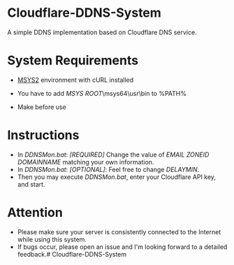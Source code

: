 # Cloudflare-DDNS-System
A simple DDNS implementation based on Cloudflare DNS service.

# System Requirements
* [MSYS2](http://www.msys2.org/) environment with cURL installed

 * You have to add *MSYS ROOT*\msys64\usr\bin to %PATH%
 * Make before use

# Instructions
* In *DDNSMon.bat*: *[REQUIRED]* Change the value of *EMAIL* *ZONEID* *DOMAINNAME* matching your own information.
* In *DDNSMon.bat*: *[OPTIONAL]*: Feel free to change *DELAYMIN*.
* Then you may execute *DDNSMon.bat*, enter your Cloudflare API key, and start.

# Attention
* Please make sure your server is consistently connected to the Internet while using this system.
* If bugs occur, please open an issue and I'm looking forward to a detailed feedback.# Cloudflare-DDNS-System

